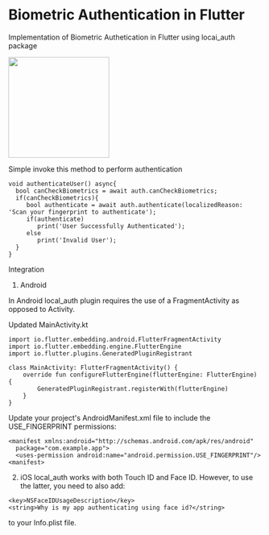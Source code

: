 # Biometric Authentication in Flutter

Implementation of Biometric Authetication in Flutter using locai_auth package

<img src="https://user-images.githubusercontent.com/40181783/130359040-f88c204b-7711-49e4-b6f8-57f32bf09a93.png" width="200">


Simple invoke this method to perform authentication
```
void authenticateUser() async{
  bool canCheckBiometrics = await auth.canCheckBiometrics;
  if(canCheckBiometrics){
     bool authenticate = await auth.authenticate(localizedReason: 'Scan your fingerprint to authenticate');
     if(authenticate)
        print('User Successfully Authenticated');
     else
        print('Invalid User');
  }
}
```

Integration

1. Android

In Android local_auth plugin requires the use of a FragmentActivity as opposed to Activity.

Updated MainActivity.kt
```
import io.flutter.embedding.android.FlutterFragmentActivity
import io.flutter.embedding.engine.FlutterEngine
import io.flutter.plugins.GeneratedPluginRegistrant

class MainActivity: FlutterFragmentActivity() {
    override fun configureFlutterEngine(flutterEngine: FlutterEngine) {
        GeneratedPluginRegistrant.registerWith(flutterEngine)
    }
}
```
Update your project's AndroidManifest.xml file to include the USE_FINGERPRINT permissions:

```
<manifest xmlns:android="http://schemas.android.com/apk/res/android"
  package="com.example.app">
  <uses-permission android:name="android.permission.USE_FINGERPRINT"/>
<manifest>
```
  

2. iOS
local_auth works with both Touch ID and Face ID. However, to use the latter, you need to also add:
 
```
<key>NSFaceIDUsageDescription</key>
<string>Why is my app authenticating using face id?</string>
```
to your Info.plist file.
